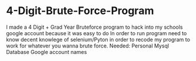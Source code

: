 # 4-Digit-Brute-Force-Program
I made a 4 Digit + Grad Year Bruteforce program to hack into my schools google account because it was easy to do
In order to run program need to know decent knowlege of selenium/Pyton in order to recode my program to work for whatever you wanna brute force.
Needed:
Personal Mysql Database
Google account names
